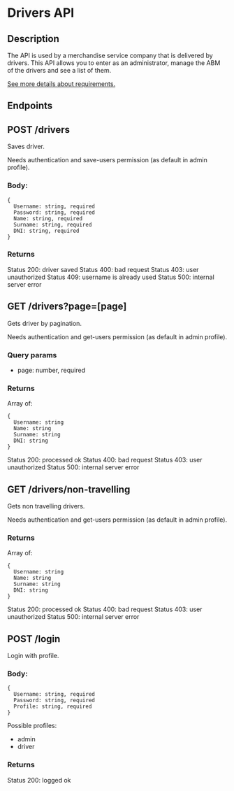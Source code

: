 # Drivers API

## Description

The API is used by a merchandise service company that is delivered by drivers. This API allows you to enter as an administrator, manage the ABM of the drivers and see a list of them.

[See more details about requirements.](https://docs.google.com/document/d/1jMgaHhiBAJurhoOI6lDN5Z3ChWY-CjUKQKrfthf9wkU/edit)

## Endpoints

## POST /drivers

Saves driver.

Needs authentication and save-users permission (as default in admin profile).

### Body:

```
{
  Username: string, required
  Password: string, required
  Name: string, required
  Surname: string, required
  DNI: string, required
}
```

### Returns

Status 200: driver saved
Status 400: bad request
Status 403: user unauthorized
Status 409: username is already used
Status 500: internal server error

## GET /drivers?page=[page]

Gets driver by pagination.

Needs authentication and get-users permission (as default in admin profile).

### Query params

- page: number, required

### Returns

Array of:

```
{
  Username: string
  Name: string
  Surname: string
  DNI: string
}
```

Status 200: processed ok
Status 400: bad request
Status 403: user unauthorized
Status 500: internal server error

## GET /drivers/non-travelling

Gets non travelling drivers.

Needs authentication and get-users permission (as default in admin profile).

### Returns

Array of:

```
{
  Username: string
  Name: string
  Surname: string
  DNI: string
}
```

Status 200: processed ok
Status 400: bad request
Status 403: user unauthorized
Status 500: internal server error


## POST /login

Login with profile.


### Body:

```
{
  Username: string, required
  Password: string, required
  Profile: string, required
}
```

Possible profiles:
- admin
- driver

### Returns

Status 200: logged ok
